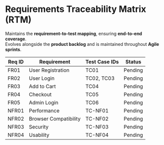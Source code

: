 # Requirements Traceability Matrix (RTM)
Maintains the **requirement-to-test mapping**, ensuring **end-to-end coverage**.  
Evolves alongside the **product backlog** and is maintained throughout **Agile sprints**.  


| Req ID | Requirement | Test Case IDs | Status |
|--------|-------------|---------------|--------|
| FR01   | User Registration | TC01 | Pending |
| FR02   | User Login | TC02, TC03 | Pending |
| FR03   | Add to Cart | TC04 | Pending |
| FR04   | Checkout | TC05 | Pending |
| FR05   | Admin Login | TC06 | Pending |
| NFR01  | Performance | TC-NF01 | Pending |
| NFR02  | Browser Compatibility | TC-NF02 | Pending |
| NFR03  | Security | TC-NF03 | Pending |
| NFR04  | Usability | TC-NF04 | Pending |

